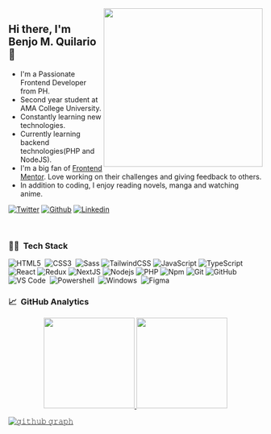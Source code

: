 
<img src="https://media4.giphy.com/media/VTtANKl0beDFQRLDTh/giphy.gif?cid=ecf05e474vj57ryhfbb26zcnhb8k3e6xyjobqu0uibl3vzhs&rid=giphy.gif&ct=g" min-width="315px" max-width="315px" width="315px" align="right">

## Hi there, I'm Benjo M. Quilario👋
- I'm a Passionate Frontend Developer from PH.
- Second year student at AMA College University.
- Constantly learning new technologies.
- Currently learning backend technologies(PHP and NodeJS).
- I'm a big fan of [Frontend Mentor](https://www.frontendmentor.io). Love working on their challenges and giving feedback to others.
- In addition to coding, I enjoy reading novels, manga and watching anime. 

[![Twitter](https://img.shields.io/badge/Twitter-blue?style=for-the-badge&logo=twitter&logoColor)](https://twitter.com/iam_benjo)
[![Github](https://img.shields.io/badge/Github-black?style=for-the-badge&logo=github&logoColor=white)](https://github.com/benjoquilario)
[![Linkedin](https://img.shields.io/badge/LinkedIn-blue?style=for-the-badge&logo=linkedin&labelColor=blue&link=https://www.linkedin.com/in/naveenkumar-gumaste/)](https://www.linkedin.com/in/benjo-quilario-415a351bb/)

<!--
<a href="https://github.com/benjoquilario" target="_blank"><img alt="Github" src="https://img.shields.io/badge/GitHub-%2312100E.svg?&style=for-the-badge&logo=Github&logoColor=white" /></a> <a href="https://twitter.com/iam_benjo" target="_blank"><img alt="Twitter" src="https://img.shields.io/badge/twitter-%231DA1F2.svg?&style=for-the-badge&logo=twitter&logoColor=white" /></a> <a href="https://www.linkedin.com/in/benjo-quilario-415a351bb/" target="_blank"><img alt="LinkedIn" src="https://img.shields.io/badge/linkedin-%230077B5.svg?&style=for-the-badge&logo=linkedin&logoColor=white" /></a> 
  <img alt="email address" src="https://img.shields.io/badge/benjoquilario%40gmail.com-email-important" />
</p>
-->

<br />

<div align="left" height="200px" display="flex">

### 👩‍💻 &nbsp;Tech Stack 
  
![HTML5](https://img.shields.io/badge/-HTML5-%23E44D27?style=flat-square&logo=html5&logoColor=ffffff)&nbsp;
![CSS3](https://img.shields.io/badge/-CSS3-%231572B6?style=flat-square&logo=css3)&nbsp;
![Sass](https://img.shields.io/badge/-Sass-%23CC6699?style=flat-square&logo=sass&logoColor=ffffff)
![TailwindCSS](https://img.shields.io/badge/-Tailwind%20CSS-45aab3?style=flat-square&logo=tailwindcss&logoColor=ffffff)
![JavaScript](https://img.shields.io/badge/-JavaScript-%23F7DF1C?style=flat-square&logo=javascript&logoColor=000000&labelColor=%23F7DF1C&color=%23FFCE5A)
![TypeScript](https://img.shields.io/badge/-TypeScript-007acc?style=flat-square&logo=typescript&logoColor=ffffff)
![React](https://img.shields.io/badge/-React-05122A?style=flat&logo=react)
![Redux](https://img.shields.io/badge/-Redux-764ABC?style=flat&logo=redux)
![NextJS](https://img.shields.io/badge/-Next.js-000000?style=flat-square&logo=nextdotjs)
![Nodejs](https://img.shields.io/badge/-Nodejs-339933?style=flat-square&logo=Node.js&logoColor=ffffff)
![PHP](https://img.shields.io/badge/-PHP-0a66c2?style=flat-square&logo=php&logoColor=ffffff)
![Npm](https://img.shields.io/badge/-npm-CB3837?style=flat-square&logo=npm)
![Git](https://img.shields.io/badge/-Git-%23F05032?style=flat-square&logo=git&logoColor=%23ffffff)
![GitHub](https://img.shields.io/badge/-GitHub-181717?style=flat-square&logo=github)
![VS Code](http://img.shields.io/badge/-VS%20Code-007ACC?style=flat-square&logo=visual-studio-code&logoColor=ffffff)&nbsp;
![Powershell](http://img.shields.io/badge/-Powershell-5391FE?style=flat-square&logo=powershell&logoColor=ffffff)&nbsp;
![Windows](http://img.shields.io/badge/-Windows-0078D6?style=flat-square&logo=windows&logoColor=ffffff)&nbsp;
![Figma](https://img.shields.io/badge/-Figma-f34e20?style=flat-square&logo=figma&logoColor=ffffff)


### 📈 &nbsp;GitHub Analytics
<p align="center">
<a href="https://github.com/benjoquilario">
  <img height="180em" src="https://github-readme-stats-eight-theta.vercel.app/api?username=benjoquilario&show_icons=true&theme=algolia&include_all_commits=true&count_private=true"/>
  <img height="180em" src="https://github-readme-stats-eight-theta.vercel.app/api/top-langs/?username=benjoquilario&layout=compact&langs_count=8&theme=algolia"/>

 ![𝚐𝚒𝚝𝚑𝚞𝚋 𝚐𝚛𝚊𝚙𝚑](https://activity-graph.herokuapp.com/graph?username=benjoquilario&theme=react-dark&hide_border=true&area=true)
    
